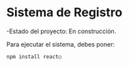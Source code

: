 <h1> Sistema de Registro</h1>

  -Estado del proyecto: En construcción.

Para ejecutar el sistema, debes poner:

```npm install react○```
